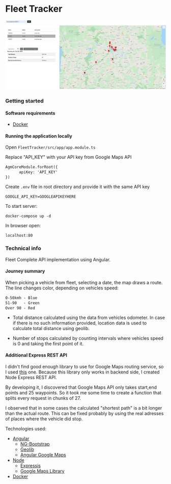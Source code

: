 # Fleet Tracker

![UI](./preview.png)

### Getting started
#### Software requirements
- [Docker](https://www.docker.com "Docker")

#### Running the application locally

Open `FleetTracker/src/app/app.module.ts`

Replace "API_KEY" with your API key from Google Maps API

```
AgmCoreModule.forRoot({
      apiKey: 'API_KEY'
})
```

Create `.env` file in root directory and provide it with the same API key

```
GOOGLE_API_KEY=GOOGLEAPIKEYHERE
```

To start server:
```
docker-compose up -d
```
In browser open:
```
localhost:80
```

### Technical info

Fleet Complete API implementation using Angular.

#### Journey summary

When picking a vehicle from fleet, selecting a date, the map draws a route.
The line changes color, depending on vehicles speed:
```
0-50kmh - Blue
51-90   - Green
Over 90 - Red
```

* Total distance calculated using the data from vehicles odometer.
In case if there is no such information provided, location data is used to calculate total distance using geolib.

* Number of stops calculated by counting intervals where vehicles speed is 0 and taking the first point of it.

#### Additional Express REST API

I didn't find good enough library to use for Google Maps routing service, so I used [this](https://www.npmjs.com/package/@googlemaps/google-maps-services-js "Google maps services") one.
Because this library only works in backend side, I created Node Express REST API.

By developing it, I discovered that Google Maps API only takes start,end points and 25 waypoints. So it took me some time to create a function that splits every request in chunks of 27.

I observed that in some cases the calculated "shortest path" is a bit longer than the actual route.
This can be fixed probably by using the real adresses of places where the vehicle did stop.

Technologies used:

* [Angular](https://angular.io/ "Angular")
    * [NG-Bootstrap](https://ng-bootstrap.github.io/ "NG-Bootstrap")
    * [Geolib](https://www.npmjs.com/package/geolib "geolib")
    * [Angular Google Maps](https://angular-maps.com/ "Angular Google Maps")
* [Node](https://nodejs.org/en/ "Nodejs")
    * [Expressjs](https://expressjs.com/ "Expressjs")
    * [Google Maps Library](https://www.npmjs.com/package/@googlemaps/google-maps-services-js "Google maps services")
* [Docker](https://www.docker.com "Docker")
